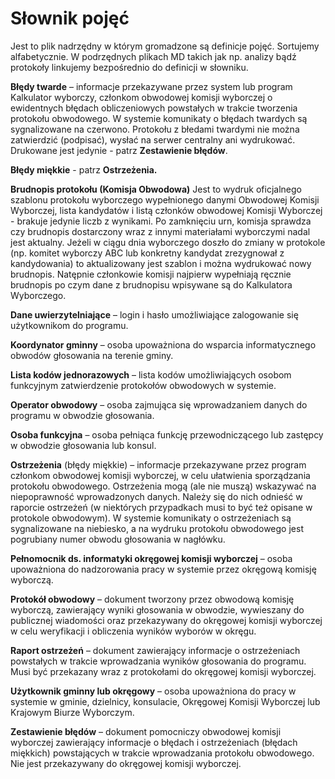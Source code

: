 # Słownik pojęć 
Jest to plik nadrzędny w którym gromadzone są definicje pojęć. Sortujemy alfabetycznie. W podrzędnych plikach MD takich jak np. analizy bądź protokoły linkujemy bezpośrednio do definicji w słowniku.

**Błędy twarde** – informacje przekazywane przez system lub program Kalkulator wyborczy, członkom obwodowej komisji wyborczej o ewidentnych błędach obliczeniowych powstałych w trakcie tworzenia protokołu obwodowego. W systemie komunikaty o błędach twardych są sygnalizowane na czerwono. Protokołu z błedami twardymi nie można zatwierdzić (podpisać), wysłać na serwer centralny ani wydrukować. Drukowane jest jedynie - patrz **Zestawienie błędów**.

**Błędy miękkie** - patrz **Ostrzeżenia.**

**Brudnopis protokołu (Komisja Obwodowa)**
Jest to wydruk oficjalnego szablonu protokołu wyborczego wypełnionego danymi Obwodowej Komisji Wyborczej, lista kandydatów i listą członków obwodowej Komisji Wyborczej - brakuje jedynie liczb z wynikami. Po zamknięciu urn, komisja sprawdza czy brudnopis dostarczony wraz z innymi materiałami wyborczymi nadal jest aktualny. Jeżeli w ciągu dnia wyborczego doszło do zmiany w protokole (np. komitet wyborczy ABC lub konkretny kandydat zrezygnował z kandydowania) to aktualizowany jest szablon i można wydrukować nowy brudnopis. Natępnie członkowie komisji najpierw wypełniają ręcznie brudnopis po czym dane z brudnopisu wpisywane są do Kalkulatora Wyborczego.

**Dane uwierzytelniające** – login i hasło umożliwiające zalogowanie się użytkownikom do programu.

**Koordynator gminny** – osoba upoważniona do wsparcia informatycznego obwodów głosowania na terenie gminy.

**Lista kodów jednorazowych** – lista kodów umożliwiających osobom funkcyjnym zatwierdzenie protokołów obwodowych w systemie.

**Operator obwodowy** – osoba zajmująca się wprowadzaniem danych do programu w obwodzie głosowania. 

**Osoba funkcyjna** – osoba pełniąca funkcję przewodniczącego lub zastępcy w obwodzie głosowania lub konsul.

**Ostrzeżenia** (błędy miękkie) – informacje przekazywane przez program członkom obwodowej komisji wyborczej, w celu ułatwienia sporządzania protokołu obwodowego. Ostrzeżenia mogą (ale nie muszą) wskazywać na niepoprawność wprowadzonych danych. Należy się do nich odnieść w raporcie ostrzeżeń (w niektórych przypadkach musi to być też opisane w protokole obwodowym). W systemie komunikaty o ostrzeżeniach są sygnalizowane na niebiesko, a na wydruku protokołu obwodowego jest pogrubiany numer obwodu głosowania w nagłówku.

**Pełnomocnik ds. informatyki okręgowej komisji wyborczej** – osoba upoważniona do nadzorowania pracy w systemie przez okręgową komisję wyborczą.

**Protokół obwodowy** – dokument tworzony przez obwodową komisję wyborczą, zawierający wyniki głosowania w obwodzie, wywieszany do publicznej wiadomości oraz przekazywany do okręgowej komisji wyborczej w celu weryfikacji i obliczenia wyników wyborów w okręgu.

**Raport ostrzeżeń** – dokument zawierający informacje o ostrzeżeniach powstałych w trakcie wprowadzania wyników głosowania do programu. Musi być przekazany wraz z protokołami do okręgowej komisji wyborczej.

**Użytkownik gminny lub okręgowy** – osoba upoważniona do pracy w systemie w gminie, dzielnicy, konsulacie, Okręgowej Komisji Wyborczej lub Krajowym Biurze Wyborczym. 

**Zestawienie błędów** – dokument pomocniczy obwodowej komisji wyborczej zawierający informacje o błędach i ostrzeżeniach (błędach miękkich) powstających w trakcie wprowadzania protokołu obwodowego. Nie jest przekazywany do okręgowej komisji wyborczej.
